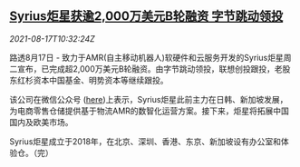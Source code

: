 <!--1629198063000-->
[Syrius炬星获逾2,000万美元B轮融资 字节跳动领投](https://cn.reuters.com/article/syrius-financing-bytedance-0817-idCNKBS2FI0Z7)
------

<div><i>2021-08-17T10:32:24Z</i></div><p>路透8月17日 - 致力于AMR(自主移动机器人)软硬件和云服务开发的Syrius炬星周二宣布，已完成超2,000万美元B轮融资。由字节跳动领投，联想创投跟投，老股东红杉资本中国基金、明势资本等继续跟投。</p><p>该公司在微信公众号 (<a href="https://mp.weixin.qq.com/s/U_uQ7L8gBDrLtH2AF-27xQ">here</a>)上表示，Syrius炬星此前主力在日韩、新加坡发展，为电商零售仓储提供基于物流AMR的数智化运营方案。接下来，炬星将拓展中国国内及欧美市场。</p><p>Syrius炬星成立于2018年，在北京、深圳、香港、东京、新加坡设有办公室和体验仓。（完）</p>
